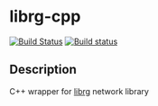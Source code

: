 # librg-cpp

[![Build Status](https://travis-ci.org/markatk/librg-cpp.svg?branch=master)](https://travis-ci.org/markatk/librg-cpp)
[![Build status](https://ci.appveyor.com/api/projects/status/gosr77qtyf06swy6?svg=true)](https://ci.appveyor.com/project/markatk/librg-cpp)

## Description

C++ wrapper for [librg](https://github.com/librg/librg) network library
